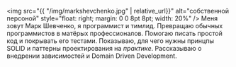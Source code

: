 <img src="{{ "/img/markshevchenko.jpg" | relative_url}}" alt="собственной персоной" style="float: right; margin: 0 0 8pt 8pt; width: 20%" /> Меня зовут Марк Шевченко, я программист и тимлид. Превращаю обычных программистов в матёрых профессионалов. Помогаю писать простой код и покрывать его тестами. Показываю, для чего нужны принцпы SOLID и паттерны проектирования на *практике*. Рассказываю
о внедрении зависимостей и Domain Driven Development.
